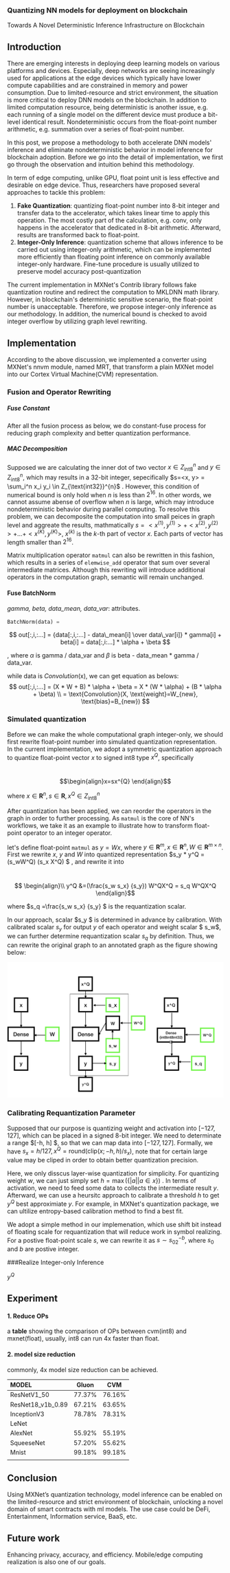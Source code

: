 ### Quantizing NN models for deployment on blockchain

Towards A Novel Deterministic Inference Infrastructure on Blockchain

## Introduction

There are emerging interests in deploying deep learning models on various platforms and devices. Especially, deep networks are seeing increasingly used for applications at the edge devices which typically have lower compute capabilities and are constrained in memory and power consumption. Due to limited-resource and strict environment, the situation is more critical to deploy DNN models on the blockchain. In addition to limited computation resource, being deterministic is another issue, e.g. each running of a single model on the different device must produce a bit-level identical result. Nondeterministic occurs from the float-point number arithmetic, e.g. summation over a series of float-point number. 

In this post, we propose a methodology to both accelerate DNN models' inference and eliminate nondeterministic behavior in model inference for blockchain adoption. Before we go into the detail of implementation, we first go through the observation and intuition behind this methodology.

In term of edge computing, unlike GPU, float point unit is less effective and desirable on edge device. Thus, researchers have proposed several approaches to tackle this problem:

1. **Fake Quantization**: quantizing float-point number into 8-bit integer and transfer data to the accelerator, which takes linear time to apply this operation. The most costly part of the calculation, e.g. conv,  only happens in the accelerator that dedicated in 8-bit arithmetic. Afterward, results are transformed back to float-point.
2. **Integer-Only Inference**: quantization scheme that allows inference to be carried out using integer-only arithmetic, which can be implemented more efficiently than floating point inference on commonly available integer-only hardware. Fine-tune procedure is usually utilized to preserve model accuracy post-quantization

The current implementation in MXNet's Contrib library follows fake quantization routine and redirect the computation to MKLDNN math library. However, in blockchain's deterministic sensitive scenario, the float-point number is unacceptable. Therefore, we propose integer-only inference as our methodology. In addition, the numerical bound is checked to avoid integer overflow by utilizing graph level rewriting. 

## Implementation

According to the above discussion, we implemented a converter using MXNet's nnvm module, named MRT,  that transform a plain MXNet model into our Cortex Virtual Machine(CVM) representation.

### Fusion and Operator Rewriting

##### Fuse Constant

After all the fusion process as below, we do constant-fuse process for reducing graph complexity and better quantization performance.

##### MAC Decomposition

Supposed we are calculating the inner dot of two vector $x \in Z_{\text{int8}}^{n}$ and $y \in Z_{\text{int8}}^{n}$, which may results in a 32-bit integer, sepecifically $s=<x, y> = \sum_i^n x_i y_i \in  Z_{\text{int32}}^{n}$ . However, this condition of numerical bound is only hold when $n$ is less than $2^{16}$. In other words, we cannot assume abense of overflow when $n$ is large, which may introduce nondeterministic behavior during parallel computing. To resolve this problem, we can decomposite the computation into small peices in graph level and aggreate the results, mathmatically $s=<x^{(1)}, y^{(1)}>+<x^{(2)}, y^{(2)}> + … + <x^{(K)}, y^{(K)}>$, $x^{(k)}$ is the $k$-th part of vector $x$. Each parts of vector has length smaller than $2^{16}$.

Matrix multiplication operator `matmul` can also be rewritten in this fashion, which results in a series of `elemwise_add` operator that sum over several intermediate matrices. Although this rewriting will introduce additional operators in the computation graph, semantic will remain unchanged.

#### Fuse BatchNorm

*gamma, beta, data_mean, data_var*: attributes.

```python
BatchNorm(data) =
```

$$
out[:,i,:...] 
= {data[:,i,:...] - data\_mean[i] \over data\_var[i]} * gamma[i] + beta[i]
= data[:,i:...] * \alpha + \beta
$$

, where $\alpha$ is gamma / data_var and $\beta$ is beta - data_mean * gamma / data_var.

while data is *Convolution*(x), we can get equation as belows:
$$
out[:,i,:...] 
= (X * W + B) * \alpha + \beta 
= X * (W * \alpha) + (B * \alpha + \beta) \\
= \text{Convolution}(X, \text{weight}=W_{new}, \text{bias}=B_{new})
$$

### Simulated quantization

Before we can make the whole computational graph integer-only, we should first rewrite float-point number into simulated quantization representation. In the current implementation, we adopt a symmetric quantization approach to quantize float-point vector $x$ to signed int8 type $x^Q$, specifically

​                                                                                       $$\begin{align}x=sx^{Q} \end{align}$$                             

 where $x\in \mathbf{R}^{n}, s \in \mathbf{R}, x^Q \in Z_{\text{int8}}^n$

After quantization has been applied, we can reorder the operators in the graph in order to further processing.  As `matmul` is the core of NN's workflows, we take it as an example to illustrate how to transform float-point operator to an integer operator. 

let's define float-point `matmul` as $y = Wx$, where $y\in \mathbf{R}^m, x\in \mathbf{R}^n, W\in \mathbf{R}^{m\times n}$. First we rewrite $x$, $y$  and $W$ into quantized representation $s_y * y^Q   = (s_wW^Q)  (s_x  X^Q) $ , and rewrite it into


​                                                                 $$ \begin{align}\\ y^Q &=(\frac{s_w s_x}  {s_y}) W^QX^Q = s_q W^QX^Q \end{align}$$


where $s_q =\frac{s_w s_x}  {s_y} $ is the requantization scalar.

In our approach, scalar $s_y $ is determined in advance by calibration. With calibrated scalar $s_y$ for output $y$ of each operator and weight scalar $ s_w$, we can further determine requantization scalar $s_q$ by definition. Thus, we can rewrite the original graph to an annotated graph as the figure showing below:

![img](dense_rewrite.png)

### Calibrating Requantization Parameter

Supposed that our purpose is quantizing weight and activation into $[-127, 127  ]$, which can be placed in a signed 8-bit integer. We need to determinate a range $[-h, h] $, so that we can map data into $[-127,127 ]$. Formally, we have $s_x = h/127, x^Q = \text{round}(\text{clip}(x; -h, h) / s_x)$, note that for certain large value may be cliped in order to obtain better quantization precision. 

Here, we only disscus layer-wise quantization for simplicity. For quantizing weight $w$, we can just simply set $h=\max(\{|a| | a \in x \})$ . In terms of activation, we need to feed some data to collects the intermediate result $y$. Afterward,  we can use a heursitc approach to calibrate a threshold $h$ to get $y^Q$ best approximiate $y$. For example, in MXNet's quantization package, we can ultilize entropy-based calibration method to find a best fit. 

We adopt a simple method in our implemenation, which use shift bit instead of floating scale for requantization that will reduce work in symbol realizing. For a postive float-point scale $s$,  we can rewrite it as $s\sim s_02^{-b}$, where $s_0$ and $b$ are postive integer. 

###Realize Integer-only Inference

$y^Q$

## Experiment

#### 1. Reduce OPs

a **table** showing the comparison of OPs between cvm(int8) and mxnet(float), usually, int8 can run 4x faster than float.

#### 2. model size reduction

commonly, 4x model size reduction can be achieved. 

| MODEL       | Gluon  |  CVM   |
| :---------- | :----: | :----: |
| ResNetV1_50 | 77.37% | 76.16% |
| ResNet18_v1b_0.89 |67.21%|63.65%|
| InceptionV3 | 78.78% | 78.31% |
| LeNet       |        |        |
| AlexNet     | 55.92% | 55.19% |
| SqueeseNet  | 57.20% | 55.62% |
| Mnist       | 99.18% | 99.18% |
|             |        |        |

## Conclusion

Using MXNet’s quantization technology, model inference can be enabled on the limited-resource and strict environment of blockchain, unlocking a novel domain of smart contracts with ml models. The use case could be DeFi, Entertainment, Information service, BaaS, etc.

## Future work

Enhancing privacy, accuracy, and efficiency. Mobile/edge computing realization is also one of our goals.
